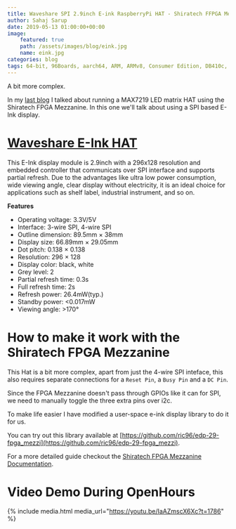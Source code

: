 ```yaml
---
title: Waveshare SPI 2.9inch E-ink RaspberryPi HAT - Shiratech FFPGA Mezzanine and RPi HAts Pt. 2 
author: Sahaj Sarup
date: 2019-05-13 01:00:00+00:00
image:
    featured: true
    path: /assets/images/blog/eink.jpg
    name: eink.jpg
categories: blog
tags: 64-bit, 96Boards, aarch64, ARM, ARMv8, Consumer Edition, DB410c, dragonboard410c, Linaro, Linux, fedora, arm64, aarch64, rock960, FPGA, raspberry pi, arduino, shild, hat
---
```


A bit more complex.

In my [last blog](https://www.96boards.org/blog/max7219-shiratech-fpga/) I talked about running a MAX7219 LED matrix HAT using the Shiratech FPGA Mezzanine. In this one we'll talk about using a SPI based E-Ink display.

# [Waveshare E-Ink HAT](https://www.waveshare.com/2.9inch-e-paper-module.htm)

This E-Ink display module is 2.9inch with a 296x128 resolution and embedded controller that communicats over SPI interface and supports partial refresh.
Due to the advantages like ultra low power consumption, wide viewing angle, clear display without electricity, it is an ideal choice for applications such as shelf label, industrial instrument, and so on.

**Features**

- Operating voltage: 3.3V/5V
- Interface: 3-wire SPI, 4-wire SPI
- Outline dimension: 89.5mm × 38mm
- Display size: 66.89mm × 29.05mm
- Dot pitch: 0.138 × 0.138
- Resolution: 296 × 128
- Display color: black, white
- Grey level: 2
- Partial refresh time: 0.3s
- Full refresh time: 2s
- Refresh power: 26.4mW(typ.)
- Standby power: <0.017mW
- Viewing angle: >170°

# How to make it work with the Shiratech FPGA Mezzanine

This Hat is a bit more complex, apart from just the 4-wire SPI inteface, this also requires separate connections for a `Reset Pin`, a `Busy Pin` and a `DC Pin`.

Since the FPGA Mezzanine doesn't pass through GPIOs like it can for SPI, we need to manually toggle the three extra pins over i2c.

To make life easier I have modified a user-space e-ink display library to do it for us.

You can try out this library available at [https://github.com/ric96/edp-29-fpga_mezzi](https://github.com/ric96/edp-29-fpga_mezzi).

For a more detailed guide checkout the [Shiratech FPGA Mezzanine Documentation](https://www.96boards.org/documentation/mezzanine/shiratech-fpga/guides/).

# Video Demo During OpenHours

{% include media.html media_url="https://youtu.be/IaAZmscX6Xc?t=1786" %}